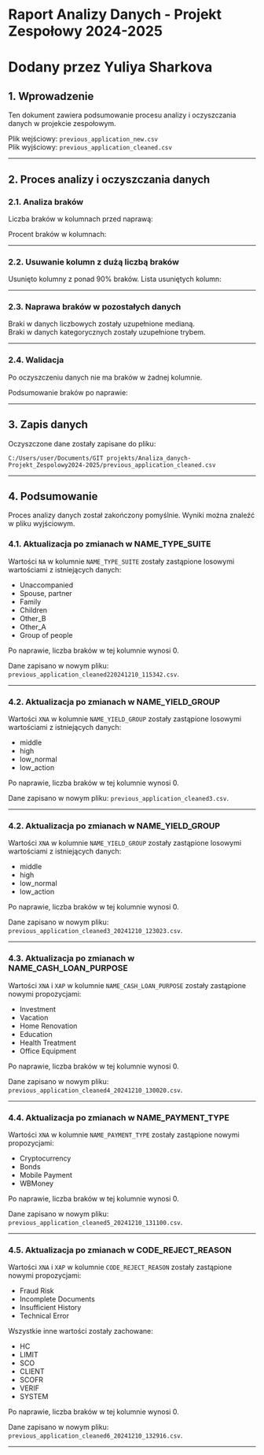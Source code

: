 
# Raport Analizy Danych - Projekt Zespołowy 2024-2025
# Dodany przez Yuliya Sharkova

## 1. Wprowadzenie
Ten dokument zawiera podsumowanie procesu analizy i oczyszczania danych w projekcie zespołowym.

Plik wejściowy: `previous_application_new.csv`  
Plik wyjściowy: `previous_application_cleaned.csv`

---

## 2. Proces analizy i oczyszczania danych

### 2.1. Analiza braków
Liczba braków w kolumnach przed naprawą:

Procent braków w kolumnach:


---

### 2.2. Usuwanie kolumn z dużą liczbą braków
Usunięto kolumny z ponad 90% braków. Lista usuniętych kolumn:


---

### 2.3. Naprawa braków w pozostałych danych
Braki w danych liczbowych zostały uzupełnione medianą.  
Braki w danych kategorycznych zostały uzupełnione trybem.

---

### 2.4. Walidacja
Po oczyszczeniu danych nie ma braków w żadnej kolumnie.

Podsumowanie braków po naprawie:


---

## 3. Zapis danych
Oczyszczone dane zostały zapisane do pliku:

`C:/Users/user/Documents/GIT projekts/Analiza_danych-Projekt_Zespolowy2024-2025/previous_application_cleaned.csv`

---

## 4. Podsumowanie
Proces analizy danych został zakończony pomyślnie. Wyniki można znaleźć w pliku wyjściowym.


### 4.1. Aktualizacja po zmianach w NAME_TYPE_SUITE

Wartości `NA` w kolumnie `NAME_TYPE_SUITE` zostały zastąpione losowymi wartościami z istniejących danych:
- Unaccompanied
- Spouse, partner
- Family
- Children
- Other_B
- Other_A
- Group of people

Po naprawie, liczba braków w tej kolumnie wynosi 0.

Dane zapisano w nowym pliku: `previous_application_cleaned220241210_115342.csv`.

---


### 4.2. Aktualizacja po zmianach w NAME_YIELD_GROUP

Wartości `XNA` w kolumnie `NAME_YIELD_GROUP` zostały zastąpione losowymi wartościami z istniejących danych:
- middle
- high
- low_normal
- low_action

Po naprawie, liczba braków w tej kolumnie wynosi 0.

Dane zapisano w nowym pliku: `previous_application_cleaned3.csv`.

---


### 4.2. Aktualizacja po zmianach w NAME_YIELD_GROUP

Wartości `XNA` w kolumnie `NAME_YIELD_GROUP` zostały zastąpione losowymi wartościami z istniejących danych:
- middle
- high
- low_normal
- low_action

Po naprawie, liczba braków w tej kolumnie wynosi 0.

Dane zapisano w nowym pliku: `previous_application_cleaned3_20241210_123023.csv`.

---


### 4.3. Aktualizacja po zmianach w NAME_CASH_LOAN_PURPOSE

Wartości `XNA` i `XAP` w kolumnie `NAME_CASH_LOAN_PURPOSE` zostały zastąpione nowymi propozycjami:
- Investment
- Vacation
- Home Renovation
- Education
- Health Treatment
- Office Equipment

Po naprawie, liczba braków w tej kolumnie wynosi 0.

Dane zapisano w nowym pliku: `previous_application_cleaned4_20241210_130020.csv`.

---


### 4.4. Aktualizacja po zmianach w NAME_PAYMENT_TYPE

Wartości `XNA` w kolumnie `NAME_PAYMENT_TYPE` zostały zastąpione nowymi propozycjami:
- Cryptocurrency
- Bonds
- Mobile Payment
- WBMoney

Po naprawie, liczba braków w tej kolumnie wynosi 0.

Dane zapisano w nowym pliku: `previous_application_cleaned5_20241210_131100.csv`.

---



### 4.5. Aktualizacja po zmianach w CODE_REJECT_REASON

Wartości `XNA` i `XAP` w kolumnie `CODE_REJECT_REASON` zostały zastąpione nowymi propozycjami:
- Fraud Risk
- Incomplete Documents
- Insufficient History
- Technical Error

Wszystkie inne wartości zostały zachowane:
- HC
- LIMIT
- SCO
- CLIENT
- SCOFR
- VERIF
- SYSTEM

Po naprawie, liczba braków w tej kolumnie wynosi 0.

Dane zapisano w nowym pliku: `previous_application_cleaned6_20241210_132916.csv`.

---

